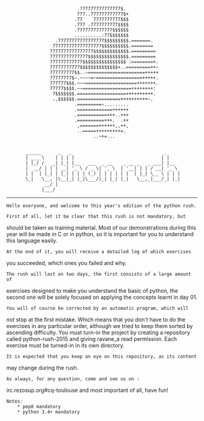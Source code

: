

                              .?77777777777777$.            
                              777..777777777777$+           
                             .77    7777777777$$$           
                             .777 .7777777777$$$$           
                             .7777777777777$$$$$$           
                             ..........:77$$$$$$$           
                      .77777777777777777$$$$$$$$$.=======.  
                     777777777777777777$$$$$$$$$$.========  
                    7777777777777777$$$$$$$$$$$$$.========= 
                    77777777777777$$$$$$$$$$$$$$$.========= 
                    777777777777$$$$$$$$$$$$$$$$ :========+.
                    77777777777$$$$$$$$$$$$$$+..=========++~
                    777777777$$..~=====================+++++
                    77777777$~.~~~~=~=================+++++.
                    777777$$$.~~~===================+++++++.
                    77777$$$$.~~==================++++++++: 
                     7$$$$$$$.==================++++++++++. 
                     .,$$$$$$.================++++++++++~.  
                             .=========~.........           
                             .=============++++++           
                             .===========+++..+++           
                             .==========+++.  .++           
                              ,=======++++++,,++,           
                              ..=====+++++++++=.            
                                    ..~+=...                


           ______      _   _                                  _     
           | ___ \    | | | |                                | |    
           | |_/ /   _| |_| |__   ___  _ __    _ __ _   _ ___| |__  
           |  __/ | | | __| '_ \ / _ \| '_ \  | '__| | | / __| '_ \ 
           | |  | |_| | |_| | | | (_) | | | | | |  | |_| \__ \ | | |
           \_|   \__, |\__|_| |_|\___/|_| |_| |_|   \__,_|___/_| |_|
                  __/ |                                             
                 |___/                                              

-------------------------------------------------------------------------------

	Hello everyone, and welcome to this year's edition of the python rush.

	First of all, let it be clear that this rush is not mandatory, but
should be taken as training material. Most of our demonstrations during this
year will be made in C or in python, so it is important for you to understand
this language easily.

	At the end of it, you will receive a detailed log of which exercises
you succeeded, which ones you failed and why.

	The rush will last on two days, the first consists of a large amount of
exercises designed to make you understand the basic of python, the second
one will be solely focused on applying the concepts learnt in day 01.

	You will of course be corrected by an automatic program, which will
_not_ stop at the first mistake. Which means that you don't have to do the 
exercises in any particular order, although we tried to keep them sorted by
ascending difficulty.
	You must turn-in the project by creating a repository called
python-rush-2015 and giving ravane_a read permission.
	Each exercise must be turned-in in its own directory.

	It is expected that you keep an eye on this repository, as its content
may change during the rush.

	As always, for any question, come and see us on :
irc.rezosup.org#cq-toulouse and most important of all, have fun!


    Notes:
        * pep8 mandatory
        * python 3.4+ mandatory
